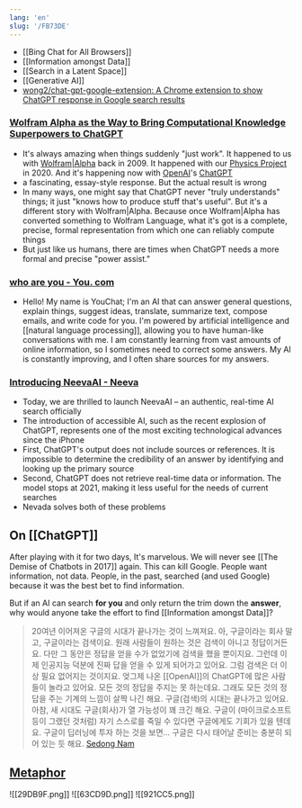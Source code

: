 ```yaml
---
lang: 'en'
slug: '/FB73DE'
---
```


- [[Bing Chat for All Browsers]]
- [[Information amongst Data]]
- [[Search in a Latent Space]]
- [[Generative AI]]
- [wong2/chat-gpt-google-extension: A Chrome extension to show ChatGPT response in Google search results](https://github.com/wong2/chat-gpt-google-extension)

### [Wolfram Alpha as the Way to Bring Computational Knowledge Superpowers to ChatGPT](https://writings.stephenwolfram.com/2023/01/wolframalpha-as-the-way-to-bring-computational-knowledge-superpowers-to-chatgpt/)

- It's always amazing when things suddenly "just work". It happened to us with [Wolfram|Alpha](https://www.wolframalpha.com/) back in 2009. It happened with our [Physics Project](https://www.wolframphysics.org/) in 2020. And it's happening now with [OpenAI](https://openai.com/)'s [ChatGPT](https://chat.openai.com/chat)
- a fascinating, essay-style response. But the actual result is wrong
- In many ways, one might say that ChatGPT never "truly understands" things; it just "knows how to produce stuff that's useful". But it's a different story with Wolfram|Alpha. Because once Wolfram|Alpha has converted something to Wolfram Language, what it's got is a complete, precise, formal representation from which one can reliably compute things
- But just like us humans, there are times when ChatGPT needs a more formal and precise "power assist."

### [who are you - You. com](https://you.com/search?q=who+are+you&tbm=youchat)

- Hello! My name is YouChat; I'm an AI that can answer general questions, explain things, suggest ideas, translate, summarize text, compose emails, and write code for you. I'm powered by artificial intelligence and [[natural language processing]], allowing you to have human-like conversations with me. I am constantly learning from vast amounts of online information, so I sometimes need to correct some answers. My AI is constantly improving, and I often share sources for my answers.

### [Introducing NeevaAI - Neeva](https://neeva.com/blog/introducing-neevaai)

- Today, we are thrilled to launch NeevaAI – an authentic, real-time AI search officially
- The introduction of accessible AI, such as the recent explosion of ChatGPT, represents one of the most exciting technological advances since the iPhone
- First, ChatGPT's output does not include sources or references. It is impossible to determine the credibility of an answer by identifying and looking up the primary source
- Second, ChatGPT does not retrieve real-time data or information. The model stops at 2021, making it less useful for the needs of current searches
- Nevada solves both of these problems

## On [[ChatGPT]]

After playing with it for two days, It's marvelous.
We will never see [[The Demise of Chatbots in 2017]] again.
This can kill Google.
People want information, not data.
People, in the past, searched (and used Google) because it was the best bet to find information.

But if an AI can search **for you** and only return the trim down the **answer**, why would anyone take the effort to find [[Information amongst Data]]?

> 20여년 이어져온 구글의 시대가 끝나가는 것이 느껴져요. 아, 구글이라는 회사 말고, 구글이라는 검색이요. 원래 사람들이 원하는 것은 검색이 아니고 정답이거든요. 다만 그 동안은 정답을 얻을 수가 없었기에 검색을 했을 뿐이지요. 그런데 이제 인공지능 덕분에 진짜 답을 얻을 수 있게 되어가고 있어요. 그럼 검색은 더 이상 필요 없어지는 것이지요. 엊그제 나온 [[OpenAI]]의 ChatGPT에 많은 사람들이 놀라고 있어요. 모든 것의 정답을 주지는 못 하는데요. 그래도 모든 것의 정답을 주는 기계의 느낌이 살짝 나긴 해요. 구글(검색)의 시대는 끝나가고 있어요. 아참, 새 시대도 구글(회사)가 열 가능성이 꽤 크긴 해요. 구글이 (마이크로소프트 등이 그랬던 것처럼) 자기 스스로를 죽일 수 있다면 구글에게도 기회가 있을 텐데요. 구글이 딥러닝에 투자 하는 것을 보면... 구글은 다시 태어날 준비는 충분히 되어 있는 듯 해요. [Sedong Nam](https://www.facebook.com/dgtgrade/posts/5846987125360105)

## [Metaphor](https://metaphor.systems/)

![[29DB9F.png]]
![[63CD9D.png]]
![[921CC5.png]]
